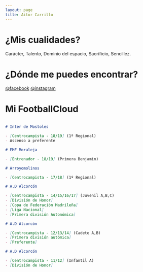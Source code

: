 ```yaml
---
layout: page
title: Aitor Carrillo
---
```

# ¿Mis cualidades?

Carácter, Talento, Dominio del espacio, Sacrificio, Sencillez.

# ¿Dónde me puedes encontrar?

[@facebook](https://www.facebook.com/aitor.carrillo.359)
[@instagram](https://www.instagram.com/carrilloaitor/)

# Mi FootballCloud

```markdown

# Inter de Mostoles

- [Centrocampista - 18/19] (1º Regional)
- Ascenso a preferente

# EMF Moraleja 

- [Entrenador - 18/19] (Primera Benjamin)

# Arroyomolinos

- [Centrocampista - 17/18] (1º Regional)

# A.D Alcorcón 

- [Centrocampista - 14/15/16/17] (Juvenil A,B,C)
- [División de Honor]
- [Copa de Federación Madrileña]  
- [Liga Nacional]
- [Primera división Autonómica]

# A.D Alcorcón 

- [Centrocampista - 12/13/14] (Cadete A,B)
- [Primera división autómica]
- [Preferente]

# A.D Alcorcón 

- [Centrocampista - 11/12] (Infantil A)
- [División de Honor]

```
